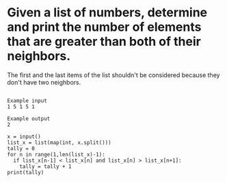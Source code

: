 # Given a list of numbers, determine and print the number of elements that are greater than both of their neighbors.

The first and the last items of the list shouldn't be considered because they don't have two neighbors.
```

Example input
1 5 1 5 1

Example output
2
```
```
x = input()
list_x = list(map(int, x.split()))
tally = 0
for n in range(1,len(list_x)-1):
  if list_x[n-1] < list_x[n] and list_x[n] > list_x[n+1]:
    tally = tally + 1
print(tally)
```
